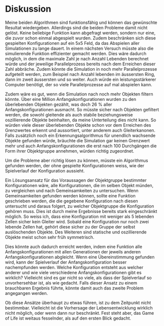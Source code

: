 # Diskussion

Meine beiden Algorithmen sind funktionsfähig und können das gewünschte Resultat wiedergeben. Allerdings sind die beiden Probleme damit nicht gelöst. Keine beliebige Funktion kann abgefragt werden, sondern nur eine, die zuvor schon einmal abgespielt wurden. Zudem beschränken sich diese gespielten Konfigurationen auf ein 5x5 Feld, da das Abspielen aller Simulationen zu lange dauert. In einem nächsten Versuch müsste also die simulierende Funktion effizienter gemacht werden. Dies wäre dadurch möglich, in dem die maximale Zahl je nach Anzahl Lebenden berechnet würde und der jeweilige Parallelprozess bereits nach dem Erreichen dieser Zahl abbräche. Zudem könnte die Simulation in noch mehr Parallelprozesse aufgeteilt werden, zum Beispiel nach Anzahl lebenden im äussersten Ring, dann im zweit äussersten und so weiter. Auch würde ein leistungsstärkerer Computer benötigt, der so viele Parallelprozesse auf mal abspielen kann.

Zudem wäre es gut, wenn die Simulation nach noch mehr Objekten filtern könnte. Über eine Million Anfangskonfigurationen wurden zu den überlebenden Objekten gezählt, was doch 26 % aller Anfangskonfigurationen ausmacht. So müsste sicher nach Objekten gefiltert werden, die sowohl gleitende als auch stabile beziehungsweise oszillierende Objekte beinhalten, da meine Unterteilung dies nicht kann. So würden viele dieser überlebenden Objekte schon vor dem Erreichen des Grenzwertes erkennt und aussortiert, unter anderem auch Gleiterkanonen. Falls zusätzlich noch ein Erkennungsalgorithmus für unendlich wachsende Objekte gefunden würde, bräuchte die Simulation gar keinen Grenzwert mehr und auch Anfangskonfigurationen die erst nach 100 Durchgängen die Form ihrer Objektgruppe annehmen, würden richtig zugeordnet.

Um die Probleme aber richtig lösen zu können, müsste ein Algorithmus gefunden werden, der ohne gespielte Konfigurationen weiss, wie der Spielverlauf der Konfiguration aussieht. 

Ein Lösungsansatz für das Voraussagen der Objektgruppe bestimmter Konfigurationen wäre, alle Konfigurationen, die im selben Objekt münden, zu vergleichen und nach Gemeinsamkeiten zu untersuchen. Wenn Gemeinsamkeiten gefunden werden können, sollte eine Funktion geschrieben werden, die die gegebene Konfiguration nach diesen untersucht und daraus folgert, zu welcher Objektgruppe die Konfiguration gehören muss. 
Dies ist durch meine Ergebnisse bereits stark eingeschränkt möglich. So weiss ich, dass eine Konfiguration mit weniger als 5 lebenden Zellen sicher kein Gleiter wird. Sobald eine Konfiguration nur noch zwei lebende Zellen hat, gehört diese sicher zu der Gruppe der selbst auslöschenden Objekte. Des Weiteren sind statische und oszillierende Objekte meist schon sehr früh symmetrisch.

Dies könnte auch dadurch erreicht werden, indem eine Funktion alle Anfangskonfigurationen mit allen Generationen der jeweils anderen Anfangskonfigurationen abgleicht. Wenn eine Übereinstimmung gefunden wird, kann der Spielverlauf der Anfangskonfiguration besser nachempfunden werden. Welche Konfiguration entsteht aus welcher anderer und wie viele verschiedene Anfangskonfigurationen gibt es wirklich? Vielleicht sind es gar nicht so viele, als dass der Spielverlauf so unvorhersehbar ist, als wie gedacht. Falls dieser Ansatz zu einem brauchbaren Ergebnis führte, könnte damit auch das zweite Problem angegangen werden. 

Ob diese Ansätze überhaupt zu etwas führen, ist zu dem Zeitpunkt nicht bestimmbar. Vielleicht ist die Vorhersage der Lebensentwicklung wirklich nicht möglich, oder wenn dann nur beschränkt. 
Fest steht aber, das Game of Life ist weitaus fesselnder, als auf den ersten Blick gedacht.
 